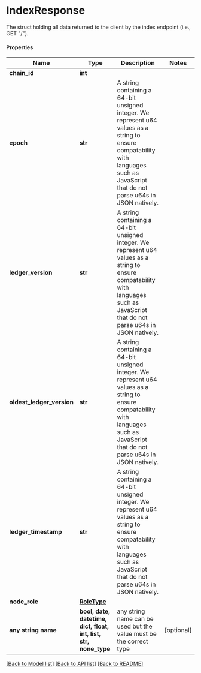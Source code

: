 # IndexResponse

The struct holding all data returned to the client by the index endpoint (i.e., GET \"/\").

#### Properties
Name | Type | Description | Notes
------------ | ------------- | ------------- | -------------
**chain_id** | **int** |  | 
**epoch** | **str** | A string containing a 64-bit unsigned integer.  We represent u64 values as a string to ensure compatability with languages such as JavaScript that do not parse u64s in JSON natively.  | 
**ledger_version** | **str** | A string containing a 64-bit unsigned integer.  We represent u64 values as a string to ensure compatability with languages such as JavaScript that do not parse u64s in JSON natively.  | 
**oldest_ledger_version** | **str** | A string containing a 64-bit unsigned integer.  We represent u64 values as a string to ensure compatability with languages such as JavaScript that do not parse u64s in JSON natively.  | 
**ledger_timestamp** | **str** | A string containing a 64-bit unsigned integer.  We represent u64 values as a string to ensure compatability with languages such as JavaScript that do not parse u64s in JSON natively.  | 
**node_role** | [**RoleType**](RoleType.md) |  | 
**any string name** | **bool, date, datetime, dict, float, int, list, str, none_type** | any string name can be used but the value must be the correct type | [optional]

[[Back to Model list]](../README.md#documentation-for-models) [[Back to API list]](../README.md#documentation-for-api-endpoints) [[Back to README]](../README.md)

